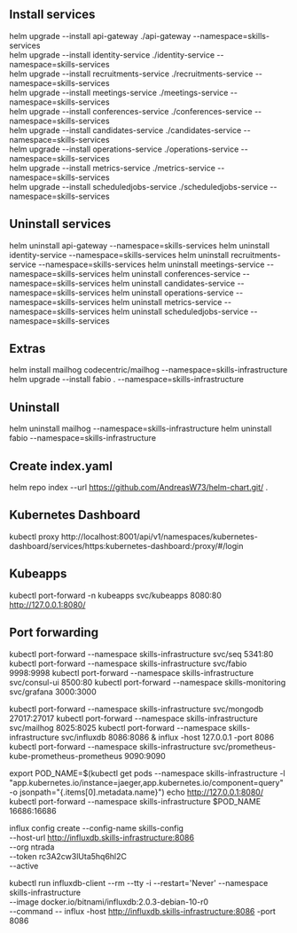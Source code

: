 ## Install services
helm upgrade --install api-gateway ./api-gateway --namespace=skills-services  
helm upgrade --install identity-service ./identity-service --namespace=skills-services  
helm upgrade --install recruitments-service ./recruitments-service --namespace=skills-services  
helm upgrade --install meetings-service ./meetings-service --namespace=skills-services  
helm upgrade --install conferences-service ./conferences-service --namespace=skills-services  
helm upgrade --install candidates-service ./candidates-service --namespace=skills-services  
helm upgrade --install operations-service ./operations-service --namespace=skills-services  
helm upgrade --install metrics-service ./metrics-service --namespace=skills-services  
helm upgrade --install scheduledjobs-service ./scheduledjobs-service --namespace=skills-services  

## Uninstall services

helm uninstall api-gateway --namespace=skills-services
helm uninstall identity-service --namespace=skills-services
helm uninstall recruitments-service --namespace=skills-services
helm uninstall meetings-service --namespace=skills-services
helm uninstall conferences-service --namespace=skills-services
helm uninstall candidates-service --namespace=skills-services
helm uninstall operations-service --namespace=skills-services
helm uninstall metrics-service --namespace=skills-services
helm uninstall scheduledjobs-service --namespace=skills-services


## Extras  
helm install mailhog codecentric/mailhog --namespace=skills-infrastructure
helm upgrade --install fabio . --namespace=skills-infrastructure
  

## Uninstall

helm uninstall mailhog --namespace=skills-infrastructure
helm uninstall fabio --namespace=skills-infrastructure

## Create index.yaml
helm repo index --url https://github.com/AndreasW73/helm-chart.git/ .

  

## Kubernetes Dashboard
kubectl proxy
http://localhost:8001/api/v1/namespaces/kubernetes-dashboard/services/https:kubernetes-dashboard:/proxy/#/login

## Kubeapps
kubectl port-forward -n kubeapps svc/kubeapps 8080:80
http://127.0.0.1:8080/

## Port forwarding
kubectl port-forward --namespace skills-infrastructure svc/seq 5341:80
kubectl port-forward --namespace skills-infrastructure svc/fabio 9998:9998
kubectl port-forward --namespace skills-infrastructure svc/consul-ui 8500:80
kubectl port-forward --namespace skills-monitoring  svc/grafana 3000:3000

kubectl port-forward --namespace skills-infrastructure svc/mongodb 27017:27017
kubectl port-forward --namespace skills-infrastructure svc/mailhog 8025:8025
kubectl port-forward --namespace skills-infrastructure svc/influxdb 8086:8086 & influx -host 127.0.0.1 -port 8086
kubectl port-forward --namespace skills-infrastructure svc/prometheus-kube-prometheus-prometheus 9090:9090


export POD_NAME=$(kubectl get pods --namespace skills-infrastructure -l "app.kubernetes.io/instance=jaeger,app.kubernetes.io/component=query" -o jsonpath="{.items[0].metadata.name}")
echo http://127.0.0.1:8080/
kubectl port-forward --namespace skills-infrastructure $POD_NAME 16686:16686


influx config create --config-name skills-config \
--host-url http://influxdb.skills-infrastructure:8086 \
--org ntrada \
--token  rc3A2cw3lUta5hq6hl2C\
--active

kubectl run influxdb-client --rm --tty -i --restart='Never' --namespace skills-infrastructure  \
      --image docker.io/bitnami/influxdb:2.0.3-debian-10-r0 \
      --command -- influx -host http://influxdb.skills-infrastructure:8086 -port 8086


